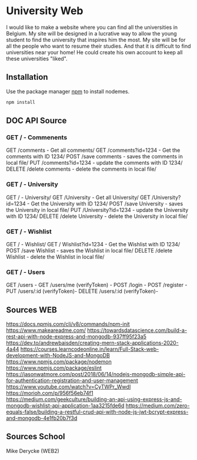 # University Web
I would like to make a website where you can find all the universities in Belgium.
My site will be designed in a lucrative way to allow the young student to find the university that inspires him the most. 
My site will be for all the people who want to resume their studies. And that it is difficult to find universities near your home!
He could create his own account to keep all these universities "liked". 


## Installation
Use the package manager [npm](https://docs.npmjs.com/c/v8/commands/npm-init) to install nodemes.

```bash
npm install
```
## DOC API Source
 ### GET / - Commenents
 GET /comments - Get all comments/
 GET /comments?id=1234 - Get the comments with ID 1234/
 POST /save comments - saves the comments in local file/
 PUT /comments?id=1234 - update the comments with ID 1234/
 DELETE /delete comments - delete the comments in local file/

### GET / - University
 GET / - University/
 GET /University - Get all University/
 GET /University?id=1234 - Get the University with ID 1234/
 POST /save University - saves the University in local file/
 PUT /University?id=1234 - update the University with ID 1234/
 DELETE /delete University - delete the University in local file/

### GET / - Wishlist
 GET / - Wishlist/
 GET / Wishlist?id=1234 - Get the Wishlist with ID 1234/
 POST /save Wishlist - saves the Wishlist in local file/
 DELETE /delete Wishlist - delete the Wishlist in local file/

### GET / - Users
 GET /users -
 GET /users/me (verifyToken) - 
 POST /login -
 POST /register -
 PUT /users/:id (verifyToken)-
 DELETE /users/:id (verifyToken)-


## Sources WEB
https://docs.npmjs.com/cli/v8/commands/npm-init
https://www.makeareadme.com/
https://towardsdatascience.com/build-a-rest-api-with-node-express-and-mongodb-937ff95f23a5
https://dev.to/andrewbaisden/creating-mern-stack-applications-2020-4a44
https://courses.learncodeonline.in/learn/Full-Stack-web-development-with-NodeJS-and-MongoDB
https://www.npmjs.com/package/nodemon
https://www.npmjs.com/package/eslint
https://jasonwatmore.com/post/2018/06/14/nodejs-mongodb-simple-api-for-authentication-registration-and-user-management
https://www.youtube.com/watch?v=CyTWPr_WwdI
https://morioh.com/p/956f56eb74f1
https://medium.com/geekculture/building-an-api-using-express-js-and-mongodb-wishlist-api-application-1aa3215fde6d
https://medium.com/zero-equals-false/building-a-restful-crud-api-with-node-js-jwt-bcrypt-express-and-mongodb-4e1fb20b7f3d

## Sources School
Mike Derycke (WEB2)